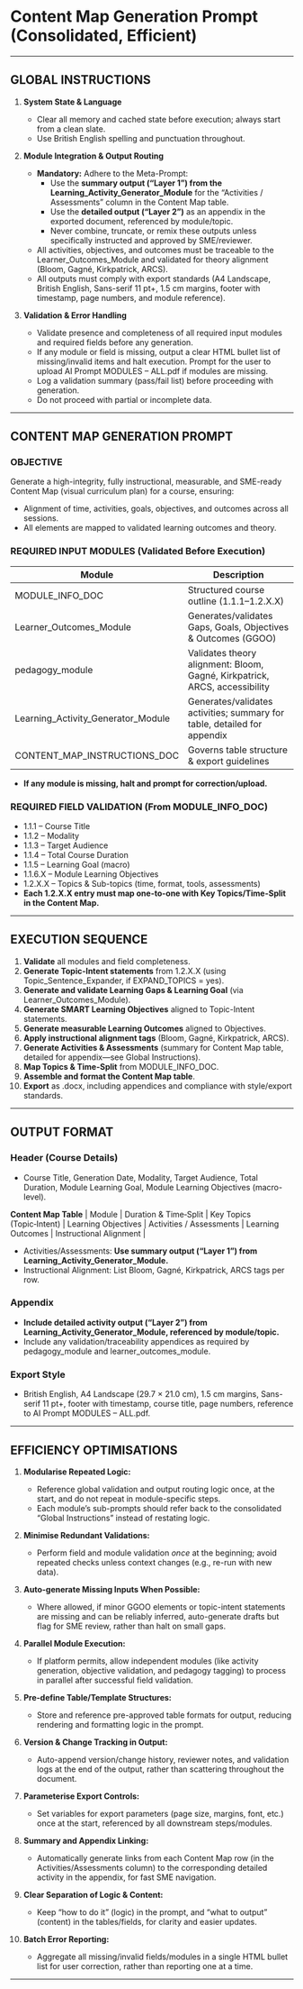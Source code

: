 # Content Map Generation Prompt (Consolidated, Efficient)

---

## GLOBAL INSTRUCTIONS

1. **System State & Language**

   - Clear all memory and cached state before execution; always start from a clean slate.
   - Use British English spelling and punctuation throughout.

2. **Module Integration & Output Routing**

   - **Mandatory:** Adhere to the Meta-Prompt:
     - Use the **summary output (“Layer 1”) from the Learning_Activity_Generator_Module** for the “Activities / Assessments” column in the Content Map table.
     - Use the **detailed output (“Layer 2”)** as an appendix in the exported document, referenced by module/topic.
     - Never combine, truncate, or remix these outputs unless specifically instructed and approved by SME/reviewer.
   - All activities, objectives, and outcomes must be traceable to the Learner_Outcomes_Module and validated for theory alignment (Bloom, Gagné, Kirkpatrick, ARCS).
   - All outputs must comply with export standards (A4 Landscape, British English, Sans-serif 11 pt+, 1.5 cm margins, footer with timestamp, page numbers, and module reference).

3. **Validation & Error Handling**
   - Validate presence and completeness of all required input modules and required fields before any generation.
   - If any module or field is missing, output a clear HTML bullet list of missing/invalid items and halt execution. Prompt for the user to upload AI Prompt MODULES – ALL.pdf if modules are missing.
   - Log a validation summary (pass/fail list) before proceeding with generation.
   - Do not proceed with partial or incomplete data.

---

## CONTENT MAP GENERATION PROMPT

### OBJECTIVE

Generate a high-integrity, fully instructional, measurable, and SME-ready Content Map (visual curriculum plan) for a course, ensuring:

- Alignment of time, activities, goals, objectives, and outcomes across all sessions.
- All elements are mapped to validated learning outcomes and theory.

### REQUIRED INPUT MODULES (Validated Before Execution)

| Module                             | Description                                                                |
| ---------------------------------- | -------------------------------------------------------------------------- |
| MODULE_INFO_DOC                    | Structured course outline (1.1.1–1.2.X.X)                                  |
| Learner_Outcomes_Module            | Generates/validates Gaps, Goals, Objectives & Outcomes (GGOO)              |
| pedagogy_module                    | Validates theory alignment: Bloom, Gagné, Kirkpatrick, ARCS, accessibility |
| Learning_Activity_Generator_Module | Generates/validates activities; summary for table, detailed for appendix   |
| CONTENT_MAP_INSTRUCTIONS_DOC       | Governs table structure & export guidelines                                |

- **If any module is missing, halt and prompt for correction/upload.**

### REQUIRED FIELD VALIDATION (From MODULE_INFO_DOC)

- 1.1.1 – Course Title
- 1.1.2 – Modality
- 1.1.3 – Target Audience
- 1.1.4 – Total Course Duration
- 1.1.5 – Learning Goal (macro)
- 1.1.6.X – Module Learning Objectives
- 1.2.X.X – Topics & Sub-topics (time, format, tools, assessments)
- **Each 1.2.X.X entry must map one-to-one with Key Topics/Time-Split in the Content Map.**

---

## EXECUTION SEQUENCE

1. **Validate** all modules and field completeness.
2. **Generate Topic-Intent statements** from 1.2.X.X (using Topic_Sentence_Expander, if EXPAND_TOPICS = yes).
3. **Generate and validate Learning Gaps & Learning Goal** (via Learner_Outcomes_Module).
4. **Generate SMART Learning Objectives** aligned to Topic-Intent statements.
5. **Generate measurable Learning Outcomes** aligned to Objectives.
6. **Apply instructional alignment tags** (Bloom, Gagné, Kirkpatrick, ARCS).
7. **Generate Activities & Assessments** (summary for Content Map table, detailed for appendix—see Global Instructions).
8. **Map Topics & Time-Split** from MODULE_INFO_DOC.
9. **Assemble and format the Content Map table**.
10. **Export** as .docx, including appendices and compliance with style/export standards.

---

## OUTPUT FORMAT

### Header (Course Details)

- Course Title, Generation Date, Modality, Target Audience, Total Duration, Module Learning Goal, Module Learning Objectives (macro-level).

**Content Map Table**
| Module | Duration & Time‑Split | Key Topics (Topic‑Intent) | Learning Objectives | Activities / Assessments | Learning Outcomes | Instructional Alignment |

- Activities/Assessments: **Use summary output (“Layer 1”) from Learning_Activity_Generator_Module.**
- Instructional Alignment: List Bloom, Gagné, Kirkpatrick, ARCS tags per row.

### Appendix

- **Include detailed activity output (“Layer 2”) from Learning_Activity_Generator_Module, referenced by module/topic.**
- Include any validation/traceability appendices as required by pedagogy_module and learner_outcomes_module.

### Export Style

- British English, A4 Landscape (29.7 × 21.0 cm), 1.5 cm margins, Sans-serif 11 pt+, footer with timestamp, course title, page numbers, reference to AI Prompt MODULES – ALL.pdf.

---

## EFFICIENCY OPTIMISATIONS

1. **Modularise Repeated Logic:**

   - Reference global validation and output routing logic once, at the start, and do not repeat in module-specific steps.
   - Each module’s sub-prompts should refer back to the consolidated “Global Instructions” instead of restating logic.

2. **Minimise Redundant Validations:**

   - Perform field and module validation _once_ at the beginning; avoid repeated checks unless context changes (e.g., re-run with new data).

3. **Auto-generate Missing Inputs When Possible:**

   - Where allowed, if minor GGOO elements or topic-intent statements are missing and can be reliably inferred, auto-generate drafts but flag for SME review, rather than halt on small gaps.

4. **Parallel Module Execution:**

   - If platform permits, allow independent modules (like activity generation, objective validation, and pedagogy tagging) to process in parallel after successful field validation.

5. **Pre-define Table/Template Structures:**

   - Store and reference pre-approved table formats for output, reducing rendering and formatting logic in the prompt.

6. **Version & Change Tracking in Output:**

   - Auto-append version/change history, reviewer notes, and validation logs at the end of the output, rather than scattering throughout the document.

7. **Parameterise Export Controls:**

   - Set variables for export parameters (page size, margins, font, etc.) once at the start, referenced by all downstream steps/modules.

8. **Summary and Appendix Linking:**

   - Automatically generate links from each Content Map row (in the Activities/Assessments column) to the corresponding detailed activity in the appendix, for fast SME navigation.

9. **Clear Separation of Logic & Content:**

   - Keep “how to do it” (logic) in the prompt, and “what to output” (content) in the tables/fields, for clarity and easier updates.

10. **Batch Error Reporting:**
    - Aggregate all missing/invalid fields/modules in a single HTML bullet list for user correction, rather than reporting one at a time.

---
